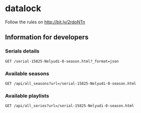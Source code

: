 # datalock

Follow the rules on http://bit.ly/2rdoNTn

## Information for developers

### Serials details

`GET /serial-15825-Nelyudi-0-season.html?_format=json`

### Available seasons

`GET /api/all_seasons?url=/serial-15825-Nelyudi-0-season.html`

### Available playlists

`GET /api/all_series?url=/serial-15825-Nelyudi-0-season.html`
